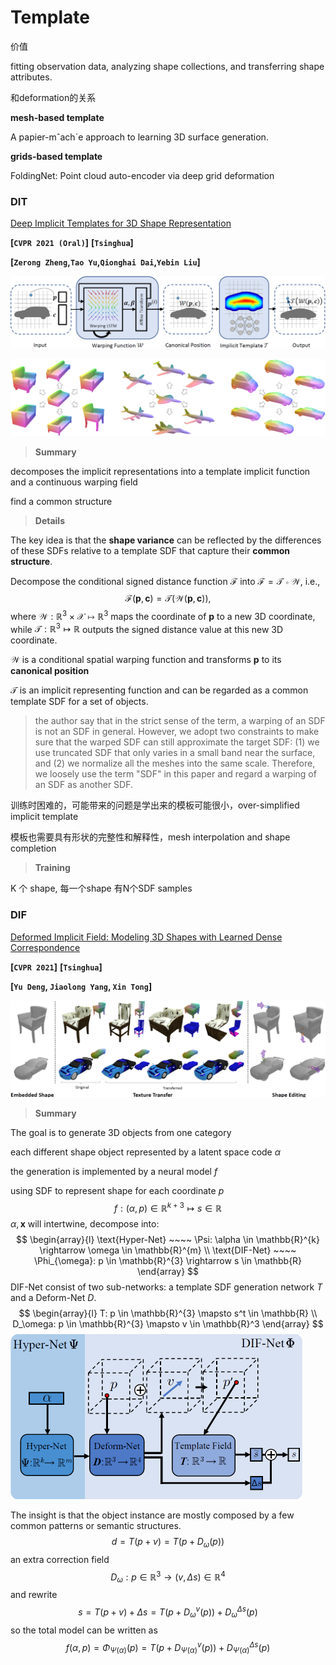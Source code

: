 # Template

价值

fitting observation data, analyzing shape collections, and transferring shape attributes.

和deformation的关系



**mesh-based template**

A papier-mˆach´e approach to learning 3D surface generation.

**grids-based template**

FoldingNet: Point cloud auto-encoder via deep grid deformation





### DIT

[Deep Implicit Templates for 3D Shape Representation](https://arxiv.org/pdf/2011.14565.pdf)

**[`CVPR 2021 (Oral)`]**	**[`Tsinghua`]**

**[`Zerong Zheng`,`Tao Yu`,`Qionghai Dai`,`Yebin Liu`]**



![image-20210218154229986](https://raw.githubusercontent.com/yzy1996/Image-Hosting/master/20210218154240.png)

![image-20210218154436841](https://raw.githubusercontent.com/yzy1996/Image-Hosting/master/20210218154443.png)

> **Summary**

decomposes the implicit representations into a template implicit function and a continuous warping field

find a common structure 



> **Details**

The key idea is that the **shape variance** can be reflected by the differences of these SDFs relative to a template SDF that capture their **common structure**. 

Decompose the conditional signed distance function $\mathcal{F}$ into $\mathcal{F} = \mathcal{T} \circ \mathcal{W}$, i.e.,
$$
\mathcal{F}(\boldsymbol{p},\boldsymbol{c}) = \mathcal{T}\left(\mathcal{W}\left(\boldsymbol{p},\boldsymbol{c}\right)\right),
$$
where $\mathcal{W}: \mathbb{R}^3 \times \mathcal{X} \mapsto \mathbb{R}^3$ maps the coordinate of $\boldsymbol{p}$ to a new 3D coordinate, while $\mathcal{T}: \mathbb{R}^3 \mapsto \mathbb{R}$ outputs the signed distance value at this new 3D coordinate.



$\mathcal{W}$ is a conditional spatial warping function and transforms $\boldsymbol{p}$ to its **canonical position**

$\mathcal{T}$ is an implicit representing function and can be regarded as a common template SDF for a set of objects.

> the author say that in the strict sense of the term, a warping of an SDF is not an SDF in general. However, we adopt two constraints to make sure that the warped SDF can still approximate the target SDF: (1) we use truncated SDF that only varies in a small band near the surface, and (2) we normalize all the meshes into the same scale. Therefore, we loosely use the term "SDF" in this paper and regard a warping of an SDF as another SDF.



训练时困难的，可能带来的问题是学出来的模板可能很小，over-simplified implicit template

模板也需要具有形状的完整性和解释性，mesh interpolation and shape completion



> **Training**

K 个 shape, 每一个shape 有N个SDF samples



### DIF

[Deformed Implicit Field: Modeling 3D Shapes with Learned Dense Correspondence](https://arxiv.org/pdf/2011.13650.pdf)

**[`CVPR 2021`]**	**[`Tsinghua`]**

**[`Yu Deng`, `Jiaolong Yang`, `Xin Tong`]**



![image-20210221104214626](https://raw.githubusercontent.com/yzy1996/Image-Hosting/master/20210221104223.png)

 

> **Summary**

The goal is to generate 3D objects from one category

each different shape object represented by a latent space code $\alpha$ 

the generation is implemented by a neural model $f$

using SDF to represent shape for each coordinate $p$
$$
f: (\alpha, p) \in \mathbb{R}^{k+3} \mapsto s \in \mathbb{R}
$$
$\alpha, \mathbf{x}$ will intertwine, decompose into:
$$
\begin{array}{l}
\text{Hyper-Net} ~~~~ \Psi: \alpha \in \mathbb{R}^{k} \rightarrow \omega \in \mathbb{R}^{m} \\
\text{DIF-Net} ~~~~ \Phi_{\omega}: p \in \mathbb{R}^{3} \rightarrow s \in \mathbb{R}
\end{array}
$$
DIF-Net consist of two sub-networks: a template SDF generation network $T$ and a Deform-Net $D$.
$$
\begin{array}{l}
T: p \in \mathbb{R}^{3} \mapsto s^t \in \mathbb{R} \\
D_\omega: p \in \mathbb{R}^{3} \mapsto v \in \mathbb{R}^3
\end{array}
$$
<img src="https://raw.githubusercontent.com/yzy1996/Image-Hosting/master/20210221151547.png" alt="image-20210221151546463" style="zoom:50%;" />

The insight is that the object instance are mostly composed by a few common patterns or semantic structures.
$$
d = T(p + v) = T(p + D_{\omega}(p))
$$
an extra correction field
$$
D_{\omega}: p \in \mathbb{R}^{3} \rightarrow(v, \Delta s) \in \mathbb{R}^{4}
$$
and rewrite
$$
s=T(p+v)+\Delta s=T\left(p+D_{\omega}^{v}(p)\right)+D_{\omega}^{\Delta s}(p)
$$
so the total model can be written as 
$$
f(\alpha, p)=\Phi_{\Psi(\alpha)}(p)=T\left(p+D_{\Psi(\alpha)}^{v}(p)\right)+D_{\Psi(\alpha)}^{\Delta s}(p)
$$




